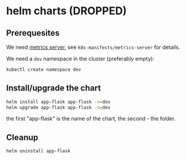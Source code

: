 # helm charts (DROPPED)

## Prerequesites

We need [metrics server](https://github.com/kubernetes-sigs/metrics-server),
see `k8s-manifests/metrics-server` for details.

We need a `dev` namespace in the cluster (preferably empty):
```bash
kubectl create namespace dev
```

## Install/upgrade the chart

```bash
helm install app-flask app-flask -n=dev
helm upgrade app-flask app-flask -n=dev
```
the first "app-flask" is the name of the chart, the second - the folder.

## Cleanup

```bash
helm uninstall app-flask
```
